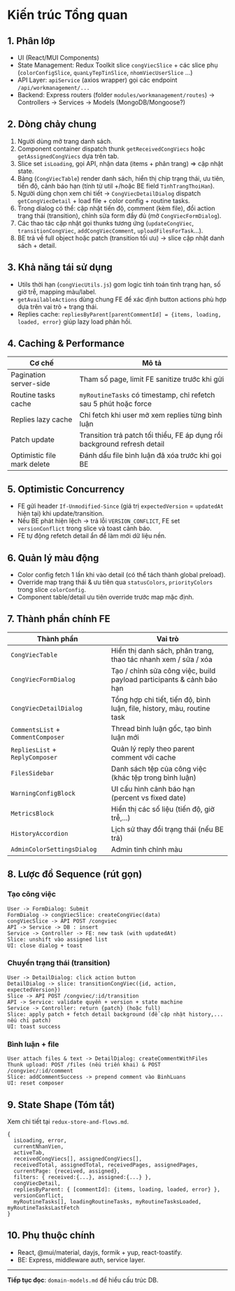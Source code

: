 # Kiến trúc Tổng quan

## 1. Phân lớp

- UI (React/MUI Components)
- State Management: Redux Toolkit slice `congViecSlice` + các slice phụ (`colorConfigSlice`, `quanLyTepTinSlice`, `nhomViecUserSlice` ...)
- API Layer: `apiService` (axios wrapper) gọi các endpoint `/api/workmanagement/...`
- Backend: Express routers (folder `modules/workmanagement/routes`) -> Controllers -> Services -> Models (MongoDB/Mongoose?)

## 2. Dòng chảy chung

1. Người dùng mở trang danh sách.
2. Component container dispatch thunk `getReceivedCongViecs` hoặc `getAssignedCongViecs` dựa trên tab.
3. Slice set `isLoading`, gọi API, nhận data (items + phân trang) => cập nhật state.
4. Bảng (`CongViecTable`) render danh sách, hiển thị chip trạng thái, ưu tiên, tiến độ, cảnh báo hạn (tính từ util +/hoặc BE field `TinhTrangThoiHan`).
5. Người dùng chọn xem chi tiết -> `CongViecDetailDialog` dispatch `getCongViecDetail` + load file + color config + routine tasks.
6. Trong dialog có thể: cập nhật tiến độ, comment (kèm file), đổi action trạng thái (transition), chỉnh sửa form đầy đủ (mở `CongViecFormDialog`).
7. Các thao tác cập nhật gọi thunks tương ứng (`updateCongViec`, `transitionCongViec`, `addCongViecComment`, `uploadFilesForTask`...).
8. BE trả về full object hoặc patch (transition tối ưu) -> slice cập nhật danh sách + detail.

## 3. Khả năng tái sử dụng

- Utils thời hạn (`congViecUtils.js`) gom logic tính toán tình trạng hạn, số giờ trễ, mapping màu/label.
- `getAvailableActions` dùng chung FE để xác định button actions phù hợp dựa trên vai trò + trạng thái.
- Replies cache: `repliesByParent[parentCommentId] = {items, loading, loaded, error}` giúp lazy load phản hồi.

## 4. Caching & Performance

| Cơ chế                      | Mô tả                                                                    |
| --------------------------- | ------------------------------------------------------------------------ |
| Pagination server-side      | Tham số page, limit FE sanitize trước khi gửi                            |
| Routine tasks cache         | `myRoutineTasks` có timestamp, chỉ refetch sau 5 phút hoặc force         |
| Replies lazy cache          | Chỉ fetch khi user mở xem replies từng bình luận                         |
| Patch update                | Transition trả patch tối thiểu, FE áp dụng rồi background refresh detail |
| Optimistic file mark delete | Đánh dấu file bình luận đã xóa trước khi gọi BE                          |

## 5. Optimistic Concurrency

- FE gửi header `If-Unmodified-Since` (giá trị `expectedVersion` = `updatedAt` hiện tại) khi update/transition.
- Nếu BE phát hiện lệch -> trả lỗi `VERSION_CONFLICT`, FE set `versionConflict` trong slice và toast cảnh báo.
- FE tự động refetch detail ẩn để làm mới dữ liệu nền.

## 6. Quản lý màu động

- Color config fetch 1 lần khi vào detail (có thể tách thành global preload).
- Override map trạng thái & ưu tiên qua `statusColors`, `priorityColors` trong slice `colorConfig`.
- Component table/detail ưu tiên override trước map mặc định.

## 7. Thành phần chính FE

| Thành phần                         | Vai trò                                                                 |
| ---------------------------------- | ----------------------------------------------------------------------- |
| `CongViecTable`                    | Hiển thị danh sách, phân trang, thao tác nhanh xem / sửa / xóa          |
| `CongViecFormDialog`               | Tạo / chỉnh sửa công việc, build payload participants & cảnh báo hạn    |
| `CongViecDetailDialog`             | Tổng hợp chi tiết, tiến độ, bình luận, file, history, màu, routine task |
| `CommentsList` + `CommentComposer` | Thread bình luận gốc, tạo bình luận mới                                 |
| `RepliesList` + `ReplyComposer`    | Quản lý reply theo parent comment với cache                             |
| `FilesSidebar`                     | Danh sách tệp của công việc (khác tệp trong bình luận)                  |
| `WarningConfigBlock`               | UI cấu hình cảnh báo hạn (percent vs fixed date)                        |
| `MetricsBlock`                     | Hiển thị các số liệu (tiến độ, giờ trễ,...)                             |
| `HistoryAccordion`                 | Lịch sử thay đổi trạng thái (nếu BE trả)                                |
| `AdminColorSettingsDialog`         | Admin tinh chỉnh màu                                                    |

## 8. Lược đồ Sequence (rút gọn)

### Tạo công việc

```
User -> FormDialog: Submit
FormDialog -> congViecSlice: createCongViec(data)
congViecSlice -> API POST /congviec
API -> Service -> DB : insert
Service -> Controller -> FE: new task (with updatedAt)
Slice: unshift vào assigned list
UI: close dialog + toast
```

### Chuyển trạng thái (transition)

```
User -> DetailDialog: click action button
DetailDialog -> slice: transitionCongViec({id, action, expectedVersion})
Slice -> API POST /congviec/:id/transition
API -> Service: validate quyền + version + state machine
Service -> Controller: return {patch} (hoặc full)
Slice: apply patch + fetch detail background (để cập nhật history,... nếu chỉ patch)
UI: toast success
```

### Bình luận + file

```
User attach files & text -> DetailDialog: createCommentWithFiles
Thunk upload: POST /files (nếu triển khai) & POST /congviec/:id/comment
Slice: addCommentSuccess -> prepend comment vào BinhLuans
UI: reset composer
```

## 9. State Shape (Tóm tắt)

Xem chi tiết tại `redux-store-and-flows.md`.

```
{
  isLoading, error,
  currentNhanVien,
  activeTab,
  receivedCongViecs[], assignedCongViecs[],
  receivedTotal, assignedTotal, receivedPages, assignedPages,
  currentPage: {received, assigned},
  filters: { received:{...}, assigned:{...} },
  congViecDetail,
  repliesByParent: { [commentId]: {items, loading, loaded, error} },
  versionConflict,
  myRoutineTasks[], loadingRoutineTasks, myRoutineTasksLoaded, myRoutineTasksLastFetch
}
```

## 10. Phụ thuộc chính

- React, @mui/material, dayjs, formik + yup, react-toastify.
- BE: Express, middleware auth, service layer.

---

**Tiếp tục đọc**: `domain-models.md` để hiểu cấu trúc DB.

